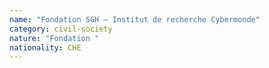 ```yaml
---
name: "Fondation SGH – Institut de recherche Cybermonde"
category: civil-society
nature: "Fondation "
nationality: CHE
---
```

